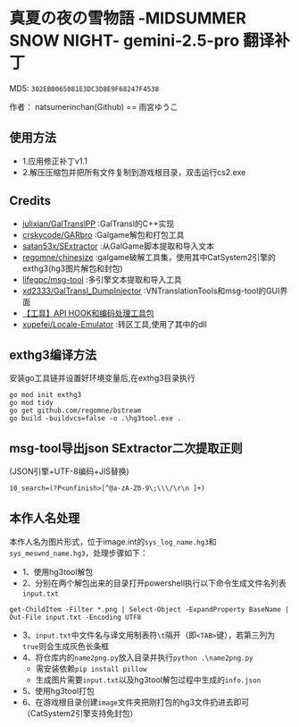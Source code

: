 # 真夏の夜の雪物語 -MIDSUMMER SNOW NIGHT- gemini-2.5-pro 翻译补丁

MD5: `302EB0065081E3DC3D8E9F68247F4538`

作者： natsumerinchan(Github) == 雨宮ゆうこ

## 使用方法

- 1.应用修正补丁v1.1
- 2.解压压缩包并把所有文件复制到游戏根目录，双击运行cs2.exe

## Credits

- [julixian/GalTranslPP](https://github.com/julixian/GalTranslPP.git) :GalTransl的C++实现
- [crskycode/GARbro](https://github.com/crskycode/GARbro) :Galgame解包和打包工具
- [satan53x/SExtractor](https://github.com/satan53x/SExtractor.git) :从GalGame脚本提取和导入文本
- [regomne/chinesize](https://github.com/regomne/chinesize.git) :galgame破解工具集，使用其中CatSystem2引擎的exthg3(hg3图片解包和封包)
- [lifegpc/msg-tool](https://github.com/lifegpc/msg-tool.git) :多引擎文本提取和导入工具
- [xd2333/GalTransl_DumpInjector](https://github.com/xd2333/GalTransl_DumpInjector.git) :VNTranslationTools和msg-tool的GUI界面
- [【工具】API HOOK和编码处理工具包](https://www.ai2.moe/topic/29225-【工具】api-hook和编码处理工具包)
- [xupefei/Locale-Emulator](https://github.com/xupefei/Locale-Emulator.git) :转区工具,使用了其中的dll

## exthg3编译方法

安装go工具链并设置好环境变量后,在exthg3目录执行

```pwsh
go mod init exthg3
go mod tidy
go get github.com/regomne/bstream
go build -buildvcs=false -o .\hg3tool.exe .
```

## msg-tool导出json SExtractor二次提取正则

(JSON引擎+UTF-8编码+JIS替换)

```txt
10_search=(?P<unfinish>[^@a-zA-Z0-9\;\\\/\r\n ]+)
```

## 本作人名处理

本作人名为图片形式，位于image.int的`sys_log_name.hg3`和`sys_meswnd_name.hg3`，处理步骤如下：  

- 1、使用hg3tool解包
- 2、分别在两个解包出来的目录打开powershell执行以下命令生成文件名列表`input.txt`

```pwsh
get-ChildItem -Filter *.png | Select-Object -ExpandProperty BaseName | Out-File input.txt -Encoding UTF8
```

- 3、`input.txt`中文件名与译文用制表符`\t`隔开（即`<TAB>`键），若第三列为`true`则会生成灰色长条框
- 4、将仓库内的`name2png.py`放入目录并执行`python .\name2png.py`
  - 需安装依赖`pip install pillow`
  - 生成图片需要`input.txt`以及hg3tool解包过程中生成的`info.json`
- 5、使用hg3tool打包
- 6、在游戏根目录创建`image`文件夹把刚打包的hg3文件扔进去即可（CatSystem2引擎支持免封包）
